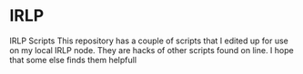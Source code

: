# IRLP
IRLP Scripts
This repository has a couple of scripts that I edited up for use on my local IRLP node.
They are hacks of other scripts found on line.
I hope that some else finds them helpfull

